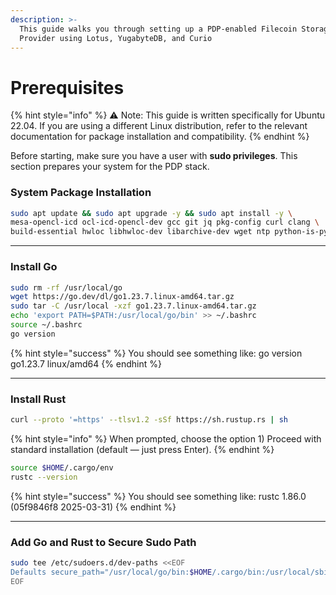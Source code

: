 ```yaml
---
description: >-
  This guide walks you through setting up a PDP-enabled Filecoin Storage
  Provider using Lotus, YugabyteDB, and Curio
---
```


# Prerequisites

{% hint style="info" %}
⚠️ Note: This guide is written specifically for Ubuntu 22.04. If you are using a different Linux distribution, refer to the relevant documentation for package installation and compatibility.
{% endhint %}

Before starting, make sure you have a user with **sudo privileges**. This section prepares your system for the PDP stack.

### System Package Installation

```sh
sudo apt update && sudo apt upgrade -y && sudo apt install -y \
mesa-opencl-icd ocl-icd-opencl-dev gcc git jq pkg-config curl clang \
build-essential hwloc libhwloc-dev libarchive-dev wget ntp python-is-python3 aria2
```

***

### Install Go

```sh
sudo rm -rf /usr/local/go
wget https://go.dev/dl/go1.23.7.linux-amd64.tar.gz
sudo tar -C /usr/local -xzf go1.23.7.linux-amd64.tar.gz
echo 'export PATH=$PATH:/usr/local/go/bin' >> ~/.bashrc
source ~/.bashrc
go version
```

{% hint style="success" %}
You should see something like: go version go1.23.7 linux/amd64
{% endhint %}

***

### Install Rust

```sh
curl --proto '=https' --tlsv1.2 -sSf https://sh.rustup.rs | sh
```

{% hint style="info" %}
When prompted, choose the option 1) Proceed with standard installation (default — just press Enter).
{% endhint %}

```sh
source $HOME/.cargo/env
rustc --version
```

{% hint style="success" %}
You should see something like: rustc 1.86.0 (05f9846f8 2025-03-31)
{% endhint %}

***

### Add Go and Rust to Secure Sudo Path

```sh
sudo tee /etc/sudoers.d/dev-paths <<EOF
Defaults secure_path="/usr/local/go/bin:$HOME/.cargo/bin:/usr/local/sbin:/usr/local/bin:/usr/sbin:/usr/bin:/sbin:/bin"
EOF
```
